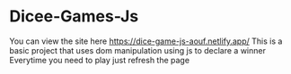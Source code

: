 # Dicee-Games-Js
You can view the site here https://dice-game-js-aouf.netlify.app/
This is a basic project that uses dom manipulation using js to declare a winner
Everytime you need to play just refresh the page
